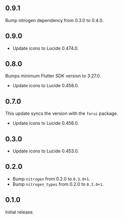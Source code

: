 ## 0.9.1

Bump nitrogen dependency from 0.3.0 to 0.4.0.


## 0.9.0

* Update icons to Lucide 0.474.0.

## 0.8.0

Bumps minimum Flutter SDK version to 3.27.0.

* Update icons to Lucide 0.458.0.

## 0.7.0

This update syncs the version with the `forui` package.

* Update icons to Lucide 0.456.0.

## 0.3.0

* Update icons to Lucide 0.453.0.

## 0.2.0

* Bump `nitrogen` from 0.2.0 to `0.3.0+1`.
* Bump `nitrogen_types` from 0.2.0 to `0.3.0+1`.

## 0.1.0

Initial release.
